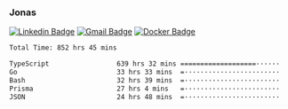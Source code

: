 ### Jonas
[![Linkedin Badge](https://img.shields.io/badge/-Jonas%20Neto-9933F7?style=flat-square&logo=Linkedin&logoColor=white&link=https://www.linkedin.com/in/jonas-nogueira-neto/)](https://www.linkedin.com/in/jonas-nogueira-neto/)
[![Gmail Badge](https://img.shields.io/badge/-nogueiraneto.jonas@gmail.com-9933F7?style=flat-square&logo=Gmail&logoColor=white&link=mailto:nogueiraneto.jonas@gmail.com)](mailto:nogueiraneto.jonas@gmail.com)
[![Docker Badge](https://img.shields.io/badge/-DockerHub-9933F7?style=flat-square&logo=Docker&logoColor=white&link=https://hub.docker.com/u/jonasssneto)](https://hub.docker.com/u/jonasssneto)


<!--START_SECTION:waka-->

```txt
Total Time: 852 hrs 45 mins

TypeScript                 639 hrs 32 mins ===================······   74.28 %
Go                         33 hrs 33 mins  =························   03.90 %
Bash                       32 hrs 39 mins  =························   03.79 %
Prisma                     27 hrs 4 mins   =························   03.14 %
JSON                       24 hrs 48 mins  =························   02.88 %
```

<!--END_SECTION:waka-->
###
